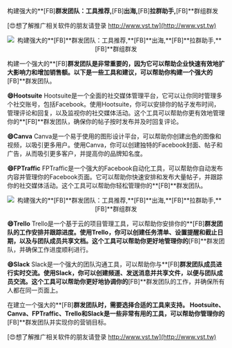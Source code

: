 构建强大的**[FB]**群发团队：工具推荐,**[FB]**出海,**[FB]**拉群助手,**[FB]**群组群发

[😍想了解推广相关软件的朋友请登录 http://www.vst.tw](http://www.vst.tw)

 <center><img src="https://vst.tw/MP4/tuiguang/png/8.png" alt="构建强大的**[FB]**群发团队：工具推荐,**[FB]**出海,**[FB]**拉群助手,**[FB]**群组群发"></center>

构建一个强大的**[FB]**群发团队是非常重要的，因为它可以帮助企业快速有效地扩大影响力和增加销售额。以下是一些工具和建议，可以帮助你构建一个强大的**[FB]**群发团队。

**😄Hootsuite**
Hootsuite是一个全面的社交媒体管理平台，它可以让你同时管理多个社交账号，包括Facebook。使用Hootsuite，你可以安排你的帖子发布时间，管理评论和回复，以及监视你的社交媒体活动。这个工具可以帮助你更有效地管理你的**[FB]**群发团队，确保你的帖子按时发布并及时回复评论。

**😄Canva**
Canva是一个易于使用的图形设计平台，可以帮助你创建出色的图像和视频，以吸引更多用户。使用Canva，你可以创建独特的Facebook封面、帖子和广告，从而吸引更多客户，并提高你的品牌知名度。

**😄FPTraffic**
FPTraffic是一个强大的Facebook自动化工具，可以帮助你自动发布内容并管理你的Facebook页面。它可以帮助你快速安排和发布大量帖子，并跟踪你的社交媒体活动。这个工具可以帮助你轻松管理你的**[FB]**群发团队。

 <center><img src="https://vst.tw/MP4/tuiguang/png/3.png" alt="构建强大的**[FB]**群发团队：工具推荐,**[FB]**出海,**[FB]**拉群助手,**[FB]**群组群发"></center>

**😄Trello**
Trello是一个基于云的项目管理工具，可以帮助你安排你的**[FB]**群发团队的工作安排并跟踪进度。使用Trello，你可以创建任务清单、设置提醒和截止日期，以及与团队成员共享文档。这个工具可以帮助你更好地管理你的**[FB]**群发团队，并确保工作进度顺利进行。

**😄Slack**
Slack是一个强大的团队沟通工具，可以帮助你与**[FB]**群发团队成员进行实时交流。使用Slack，你可以创建频道、发送消息并共享文件，以便与团队成员交流。这个工具可以帮助你更好地协调你的**[FB]**群发团队的工作，并确保所有人都在同一页面上。

在建立一个强大的**[FB]**群发团队时，需要选择合适的工具来支持。 Hootsuite、Canva、FPTraffic、Trello和Slack是一些非常有用的工具，可以帮助你管理你的**[FB]**群发团队并实现你的营销目标。

[😍想了解推广相关软件的朋友请登录 http://www.vst.tw](http://www.vst.tw)



